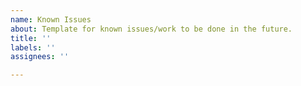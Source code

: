 ```yaml
---
name: Known Issues
about: Template for known issues/work to be done in the future.
title: ''
labels: ''
assignees: ''

---
```



